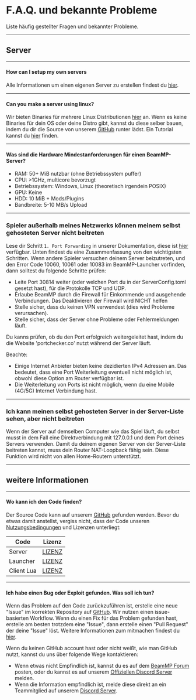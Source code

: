 # F.A.Q. und bekannte Probleme

Liste häufig gestellter Fragen und bekannter Probleme.

---

## **Server**

---

#### **How can I setup my own servers**

Alle Informationen um einen eigenen Server zu erstellen findest du [hier](https://docs.beammp.com/server/create-a-server/).

---

#### **Can you make a server using linux?**

Wir bieten Binaries für mehrere Linux Distributionen [hier](https://github.com/BeamMP/BeamMP-Server/releases/latest) an. Wenn es keine Binaries für dein OS oder deine Distro gibt, kannst du diese selber bauen, indem du dir die Source von unserem [GitHub](https://github.com/BeamMP/BeamMP-Server) runter lädst. Ein Tutorial kannst du [hier](https://github.com/BeamMP/BeamMP-Server#build-instructions) finden.

---

#### **Was sind die Hardware Mindestanforderungen für einen BeamMP-Server?**

- RAM: 50+ MiB nutzbar (ohne Betriebssystem puffer)
- CPU: &gt;1GHz, multicore bevorzugt
- Betriebssystem: Windows, Linux (theoretisch irgendein POSIX)
- GPU: Keine
- HDD: 10 MiB + Mods/Plugins
- Bandbreite: 5-10 MB/s Upload

---

### **Spieler außerhalb meines Netzwerks können meinem selbst gehosteten Server nicht beitreten**

Lese dir Schritt `1. Port Forwarding` in unserer Dokumentation, diese ist [hier](https://docs.beammp.com/server/create-a-server/#1-port-forwarding) verfügbar. Unten findest du eine Zusammenfassung von den wichtigsten Schritten. Wenn andere Spieler versuchen deinem Server beizutreten, und den Error Code 10060, 10061 oder 10083 im BeamMP-Launcher vorfinden, dann solltest du folgende Schritte prüfen:

- Leite Port 30814 weiter (oder welchen Port du in der  ServerConfig.toml gesetzt hast), für die Protokolle TCP und UDP.
- Erlaube BeamMP durch die Firewall für Einkommende und ausgehende Verbindungen. Das Deaktivieren der Firewall wird NICHT helfen
- Stelle sicher, dass du keinen VPN verwendest (dies wird Probleme verursachen).
- Stelle sicher, dass der Server ohne Probleme oder Fehlermeldungen läuft.

Du kanns prüfen, ob du den Port erfolgreich weitergeleitet hast, indem du die Website 'portchecker.co' nutzt während der Server läuft.

Beachte:

- Einige Internet Anbieter bieten keine dezidierten IPv4 Adressen an. Das bedeutet, dass eine Port Weiterleitung eventuell nicht möglich ist, obwohl diese Option am Router verfügbar ist.
- Die Weiterleitung von Ports ist nicht möglich, wenn du eine Mobile (4G/5G) Internet Verbindung hast.

---

### **Ich kann meinen selbst gehosteten Server in der Server-Liste sehen, aber nicht beitreten**

Wenn der Server auf demselben Computer wie das Spiel läuft, du selbst musst in dem Fall eine Direktverbindung mit 127.0.0.1 und dem Port deines Servers verwenden. Damit du deinem eigenen Server von der Server-Liste beitreten kannst, muss dein Router NAT-Loopback fähig sein. Diese Funktion wird nicht von allen Home-Routern unterstützt.

---

## **weitere Informationen**

---

#### **Wo kann ich den Code finden?**

Der Source Code kann auf unserem [GitHub](https://github.com/BeamMP) gefunden werden. Bevor du etwas damit anstellst, vergiss nicht, dass der Code unseren [Nutzungsbedingungen](https://forum.beammp.com/t/terms-of-use-v1-0/43) und Lizenzen unterliegt:

Code | Lizenz
--- | :-:
Server | [LIZENZ](https://github.com/BeamMP/BeamMP-Server/blob/master/LICENSE)
Launcher | [LIZENZ](https://github.com/BeamMP/BeamMP-Launcher/blob/master/README.md)
Client Lua | [LIZENZ](https://github.com/BeamMP/BeamMP/blob/development/LICENSE.md)

---

#### **Ich habe einen Bug oder Exploit gefunden. Was soll ich tun?**

Wenn das Problem auf den Code zurückzuführen ist, erstelle eine neue "Issue" im korrekten Repository auf [GitHub](https://github.com/BeamMP). Wir nutzen einen issue-basierten Workflow. Wenn du einen Fix für das Problem gefunden hast, erstelle am besten trotzdem eine "Issue", dann erstelle einen "Pull Request" der deine "Issue" löst. Weitere Informationen zum mitmachen findest du [hier](https://github.com/BeamMP/BeamMP/blob/development/CONTRIBUTING.md).

Wenn du keinen GitHub account hast oder nicht weißt, wie man GitHub nutzt, kannst du uns über folgende Wege kontaktieren:

- Wenn etwas nicht Empfindlich ist, kannst du es auf dem [BeamMP Forum](https://forum.beammp.com) posten, oder du kannst es auf unserem [Offiziellen Discord Server](https://discord.gg/beammp) melden.
- Wenn die Information empfindlich ist, melde diese direkt an ein Teammitglied auf unserem [Discord Server](https://discord.gg/beammp).
